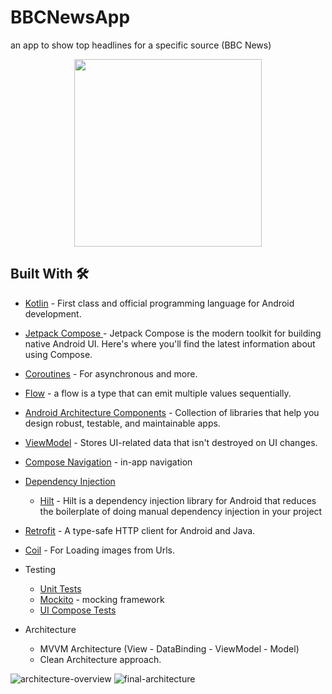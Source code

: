 # BBCNewsApp
an app to show top headlines for a specific source (BBC News)

<div align="center">
 <img src="https://github.com/user-attachments/assets/c33536b1-2e72-4f71-b159-a33bb828fef0" width="300px" /> 


</div>

 ## Built With 🛠
 - [Kotlin](https://kotlinlang.org/) - First class and official programming language for Android development.
 - [Jetpack Compose ](https://developer.android.com/develop/ui/compose/documentation) - Jetpack Compose is the modern toolkit for building native Android UI. Here's where you'll find the latest information about using Compose.
 - [Coroutines](https://kotlinlang.org/docs/reference/coroutines-overview.html) - For asynchronous and more.
 - [Flow](https://kotlinlang.org/docs/flow.html) -  a flow is a type that can emit multiple values sequentially.
 - [Android Architecture Components](https://developer.android.com/topic/libraries/architecture) - Collection of libraries that help you design robust, testable, and maintainable apps.
  - [ViewModel](https://developer.android.com/topic/libraries/architecture/viewmodel) - Stores UI-related data that isn't destroyed on UI changes.
  - [Compose Navigation](https://developer.android.com/develop/ui/compose/navigation) - in-app navigation
- [Dependency Injection](https://developer.android.com/training/dependency-injection)
  - [Hilt](https://developer.android.com/training/dependency-injection/hilt-android) - Hilt is a dependency injection library for Android that reduces        the boilerplate of doing manual dependency injection in your project
- [Retrofit](https://square.github.io/retrofit/) - A type-safe HTTP client for Android and Java.
- [Coil](https://coil-kt.github.io/coil/compose/) - For Loading images from Urls.
- Testing
  - [Unit Tests](https://en.wikipedia.org/wiki/Unit_testing)
  - [Mockito](https://site.mockito.org/) - mocking framework
  - [UI Compose Tests](https://developer.android.com/develop/ui/compose/testing)

- Architecture
  - MVVM Architecture (View - DataBinding - ViewModel - Model)
  - Clean Architecture approach.

![architecture-overview](https://user-images.githubusercontent.com/7644709/174149866-27ad6cf5-2b56-4087-9b38-d54c12fa7ef8.png)
![final-architecture](https://user-images.githubusercontent.com/7644709/94259993-b2691b80-ff2f-11ea-8bff-cc4ed3c8b6d9.png)
